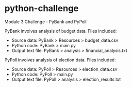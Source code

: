# python-challenge
Module 3 Challenge - PyBank and PyPoll

PyBank involves analysis of budget data. Files included:
  - Source data: PyBank > Resources > budget_data.csv
  - Python code:  PyBank > main.py  
  - Output text file: PyBank > analysis > financial_analysis.txt

PyPoll involves analysis of election data. Files included: 
  - Source data: PyPoll > Resources > election_data.csv
  - Python code:  PyPoll > main.py  
  - Output text file: PyPoll > analysis > election_results.txt
